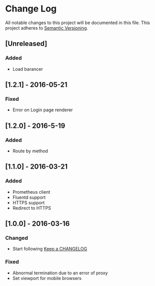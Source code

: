 # Change Log
All notable changes to this project will be documented in this file.
This project adheres to [Semantic Versioning](http://semver.org/).

## [Unreleased]
### Added
- Load barancer

## [1.2.1] - 2016-05-21
### Fixed
- Error on Login page renderer

## [1.2.0] - 2016-5-19
### Added
- Route by method

## [1.1.0] - 2016-03-21
### Added
- Prometheus client
- Fluentd support
- HTTPS support
- Redirect to HTTPS

## [1.0.0] - 2016-03-16
### Changed
- Start following [Keep a CHANGELOG](http://keepachangelog.com/)

### Fixed
- Abnormal termination due to an error of proxy
- Set viewport for mobile browsers
